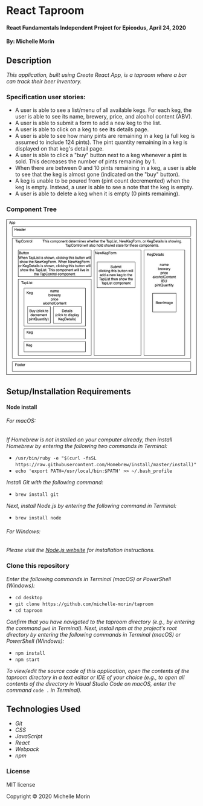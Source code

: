 # React Taproom

#### React Fundamentals Independent Project for Epicodus, April 24, 2020

#### By: Michelle Morin

## Description

_This application, built using Create React App, is a taproom where a bar can track their beer inventory._

### Specification user stories:

* A user is able to see a list/menu of all available kegs. For each keg, the user is able to see its name, brewery, price, and alcohol content (ABV).
* A user is able to submit a form to add a new keg to the list.
* A user is able to click on a keg to see its details page.
* A user is able to see how many pints are remaining in a keg (a full keg is assumed to include 124 pints). The pint quantity remaining in a keg is displayed on that keg's detail page.
* A user is able to click a "buy" button next to a keg whenever a pint is sold. This decreases the number of pints remaining by 1.
* When there are between 0 and 10 pints remaining in a keg, a user is able to see that the keg is almost gone (indicated on the "buy" button).
* A keg is unable to be poured from (pint count decremented) when the keg is empty. Instead, a user is able to see a note that the keg is empty.
* A user is able to delete a keg when it is empty (0 pints remaining).

### Component Tree
![component tree](/ComponentTree.jpg)

## Setup/Installation Requirements

#### Node install

###### For macOS:
_If Homebrew is not installed on your computer already, then install Homebrew by entering the following two commands in Terminal:_
* ``/usr/bin/ruby -e "$(curl -fsSL https://raw.githubusercontent.com/Homebrew/install/master/install)"``
* ``echo 'export PATH=/usr/local/bin:$PATH' >> ~/.bash_profile``

_Install Git with the following command:_
* ``brew install git``

_Next, install Node.js by entering the following command in Terminal:_
* ``brew install node``

###### For Windows:
_Please visit the [Node.js website](https://nodejs.org/en/download/) for installation instructions._

### Clone this repository

_Enter the following commands in Terminal (macOS) or PowerShell (Windows):_
* ``cd desktop``
* ``git clone https://github.com/michelle-morin/taproom``
* ``cd taproom``

_Confirm that you have navigated to the taproom directory (e.g., by entering the command_ ``pwd`` _in Terminal)._
_Next, install npm at the project's root directory by entering the following commands in Terminal (macOS) or PowerShell (Windows):_
* ``npm install``
* ``npm start``

_To view/edit the source code of this application, open the contents of the taproom directory in a text editor or IDE of your choice (e.g., to open all contents of the directory in Visual Studio Code on macOS, enter the command_ ``code .`` _in Terminal)._

## Technologies Used
* _Git_
* _CSS_
* _JavaScript_
* _React_
* _Webpack_
* _npm_

### License

MIT license

Copyright &copy; 2020 Michelle Morin
